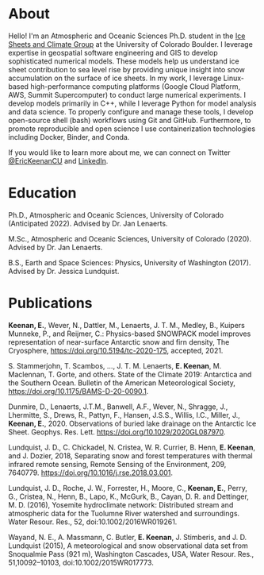 # About
Hello! I'm an Atmospheric and Oceanic Sciences Ph.D. student in the [Ice Sheets and Climate Group](https://www.colorado.edu/lab/icesheetclimate/) at the University of Colorado Boulder. I leverage expertise in geospatial software engineering and GIS to develop sophisticated numerical models. These models help us understand ice sheet contribution to sea level rise by providing unique insight into snow accumulation on the surface of ice sheets. In my work, I leverage Linux-based high-performance computing platforms (Google Cloud Platform, AWS, Summit Supercomputer) to conduct large numerical experiments. I develop models primarily in C++, while I leverage Python for model analysis and data science. To properly configure and manage these tools, I develop open-source shell (bash) workflows using Git and GitHub. Furthermore, to promote reproducible and open science I use containerization technologies including Docker, Binder, and Conda. 

If you would like to learn more about me, we can connect on Twitter [@EricKeenanCU](https://twitter.com/EricKeenanCU) and [LinkedIn](https://www.linkedin.com/in/eric-keenan/).

# Education
Ph.D., Atmospheric and Oceanic Sciences, University of Colorado (Anticipated 2022). Advised by Dr. Jan Lenaerts. 

M.Sc., Atmospheric and Oceanic Sciences, University of Colorado (2020). Advised by Dr. Jan Lenaerts. 

B.S., Earth and Space Sciences: Physics, University of Washington (2017). Advised by Dr. Jessica Lundquist. 

# Publications
**Keenan, E.**, Wever, N., Dattler, M., Lenaerts, J. T. M., Medley, B., Kuipers Munneke, P., and Reijmer, C.: Physics-based SNOWPACK model improves representation of near-surface Antarctic snow and firn density, The Cryosphere, https://doi.org/10.5194/tc-2020-175, accepted, 2021.

S. Stammerjohn, T. Scambos, ..., J. T. M. Lenaerts, **E. Keenan**, M. Maclennan, T. Gorte, and others. State of the Climate 2019: Antarctica and the Southern Ocean. Bulletin of the American Meteorological Society, https://doi.org/10.1175/BAMS-D-20-0090.1.

Dunmire, D., Lenaerts, J.T.M., Banwell, A.F., Wever, N., Shragge, J., Lhermitte, S., Drews, R., Pattyn, F., Hansen, J.S.S., Willis, I.C., Miller, J., **Keenan, E.**, 2020. Observations of buried lake drainage on the Antarctic Ice Sheet. Geophys. Res. Lett. https://doi.org/10.1029/2020GL087970.

Lundquist, J. D., C. Chickadel, N. Cristea, W. R. Currier, B. Henn, **E. Keenan**, and J. Dozier, 2018, Separating snow and forest temperatures with thermal infrared remote sensing, Remote Sensing of the Environment, 209, 7640779. https://doi.org/10.1016/j.rse.2018.03.001.

Lundquist, J. D., Roche, J. W., Forrester, H., Moore, C., **Keenan, E.**, Perry, G., Cristea, N., Henn, B., Lapo, K., McGurk, B., Cayan, D. R. and Dettinger, M. D. (2016), Yosemite hydroclimate network: Distributed stream and atmospheric data for the Tuolumne River watershed and surroundings. Water Resour. Res., 52, doi:10.1002/2016WR019261.

Wayand, N. E., A. Massmann, C. Butler, **E. Keenan**, J. Stimberis, and J. D. Lundquist (2015), A meteorological and snow observational data set from Snoqualmie Pass (921 m), Washington Cascades, USA, Water Resour. Res., 51,10092–10103, doi:10.1002/2015WR017773.
